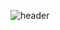![header](https://capsule-render.vercel.app/api?type=wave&color=gradient&text=worldclasscitizen&animation=fadeIn&height=500&fontSize=100&textBg=true)
